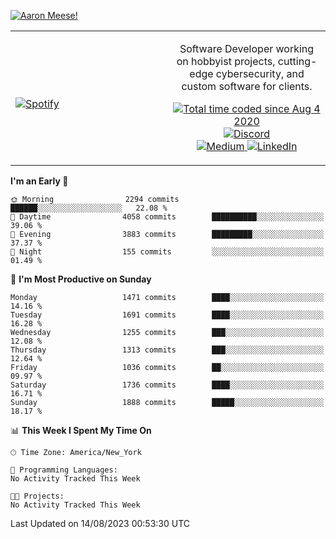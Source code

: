 [![Aaron Meese!](https://user-images.githubusercontent.com/17814535/88975338-a2aabf00-d27f-11ea-963f-8a19608716b4.png)](https://github.com/ajmeese7/readme-ascii "README ASCII")

<!-- Modified from project here: https://github.com/novatorem/novatorem -->
<table width="100%">
  <tr>
  <td width="50%">

&nbsp; <br> [![Spotify](https://ajmeese7.vercel.app/api/spotify)](https://open.spotify.com/user/ajmeese)

  </td>
  <td width="50%">
    <p align="center">
    Software Developer working on hobbyist projects, cutting-edge cybersecurity, and custom software for clients.
    </p>
    <p align="center">
      <a href="https://wakatime.com/@f726891d-3b02-46cd-9b60-e8c59f9e2b14">
        <img src="https://wakatime.com/badge/user/f726891d-3b02-46cd-9b60-e8c59f9e2b14.svg" alt="Total time coded since Aug 4 2020" title="WakaTime" />
      </a>
      <a href="http://link.aaronmeese.com/discord">
        <img src="https://img.shields.io/badge/discord-ajmeese7%234835-369?style=flat-square&logo=discord&logoColor=white&color=purple" alt="Discord" title="Discord">
      </a>
      <br />
      <a href="https://link.aaronmeese.com/medium">
        <img src="https://img.shields.io/badge/medium-ajmeese7-1DB954?style=flat-square&logo=medium&logoColor=white" alt="Medium" title="Medium">
      </a>
      <a href="https://link.aaronmeese.com/linkedin">
        <img src="https://img.shields.io/badge/linkedIn-aaronmeese-1DB954?style=flat-square&logo=linkedin&logoColor=white&color=blue" alt="LinkedIn" title="LinkedIn">
      </a>
    </p>
  </td>

</table>

[//]: <> (The `&nbsp;` is to have Aphelion take up more space)

<!--START_SECTION:waka-->
**I'm an Early 🐤** 

```text
🌞 Morning                2294 commits        ██████░░░░░░░░░░░░░░░░░░░   22.08 % 
🌆 Daytime                4058 commits        ██████████░░░░░░░░░░░░░░░   39.06 % 
🌃 Evening                3883 commits        █████████░░░░░░░░░░░░░░░░   37.37 % 
🌙 Night                  155 commits         ░░░░░░░░░░░░░░░░░░░░░░░░░   01.49 % 
```
📅 **I'm Most Productive on Sunday** 

```text
Monday                   1471 commits        ████░░░░░░░░░░░░░░░░░░░░░   14.16 % 
Tuesday                  1691 commits        ████░░░░░░░░░░░░░░░░░░░░░   16.28 % 
Wednesday                1255 commits        ███░░░░░░░░░░░░░░░░░░░░░░   12.08 % 
Thursday                 1313 commits        ███░░░░░░░░░░░░░░░░░░░░░░   12.64 % 
Friday                   1036 commits        ██░░░░░░░░░░░░░░░░░░░░░░░   09.97 % 
Saturday                 1736 commits        ████░░░░░░░░░░░░░░░░░░░░░   16.71 % 
Sunday                   1888 commits        █████░░░░░░░░░░░░░░░░░░░░   18.17 % 
```


📊 **This Week I Spent My Time On** 

```text
🕑︎ Time Zone: America/New_York

💬 Programming Languages: 
No Activity Tracked This Week

🐱‍💻 Projects: 
No Activity Tracked This Week
```


 Last Updated on 14/08/2023 00:53:30 UTC
<!--END_SECTION:waka-->
